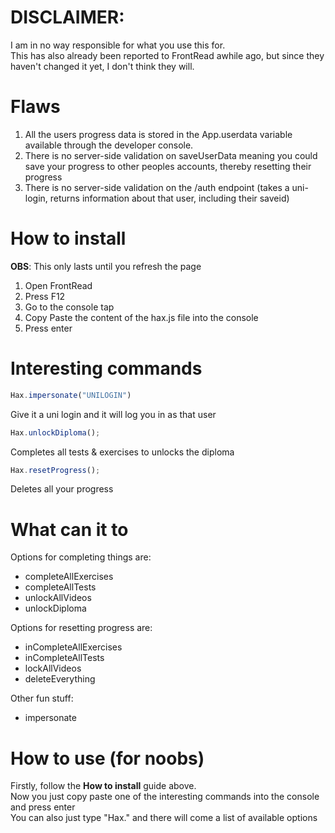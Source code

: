 # DISCLAIMER:
I am in no way responsible for what you use this for. <br />
This has also already been reported to FrontRead awhile ago, but since they haven't changed it yet, I don't think they will.

# Flaws
1. All the users progress data is stored in the App.userdata variable available through the developer console.
2. There is no server-side validation on saveUserData meaning you could save your progress to other peoples accounts, thereby resetting their progress
3. There is no server-side validation on the /auth endpoint (takes a uni-login, returns information about that user, including their saveid)

# How to install
**OBS**: This only lasts until you refresh the page
1. Open FrontRead
2. Press F12
3. Go to the console tap
4. Copy Paste the content of the hax.js file into the console
5. Press enter

# Interesting commands
```js
Hax.impersonate("UNILOGIN")
```
Give it a uni login and it will log you in as that user<br />

```js
Hax.unlockDiploma();
```
Completes all tests & exercises to unlocks the diploma

```js
Hax.resetProgress();
```
Deletes all your progress

# What can it to
Options for completing things are:
  * completeAllExercises
  * completeAllTests
  * unlockAllVideos
  * unlockDiploma

Options for resetting progress are:
  * inCompleteAllExercises
  * inCompleteAllTests
  * lockAllVideos
  * deleteEverything

Other fun stuff:
  * impersonate

# How to use (for noobs)
Firstly, follow the **How to install** guide above. <br />
Now you just copy paste one of the interesting commands into the console and press enter <br />
You can also just type "Hax." and there will come a list of available options <br />
